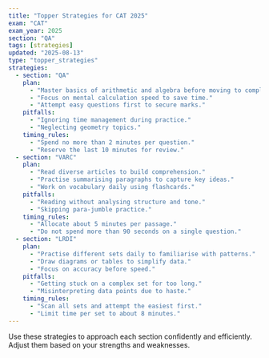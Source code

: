 ```yaml
---
title: "Topper Strategies for CAT 2025"
exam: "CAT"
exam_year: 2025
section: "QA"
tags: [strategies]
updated: "2025-08-13"
type: "topper_strategies"
strategies:
  - section: "QA"
    plan:
      - "Master basics of arithmetic and algebra before moving to complex topics."
      - "Focus on mental calculation speed to save time."
      - "Attempt easy questions first to secure marks."
    pitfalls:
      - "Ignoring time management during practice."
      - "Neglecting geometry topics."
    timing_rules:
      - "Spend no more than 2 minutes per question."
      - "Reserve the last 10 minutes for review."
  - section: "VARC"
    plan:
      - "Read diverse articles to build comprehension."
      - "Practise summarising paragraphs to capture key ideas."
      - "Work on vocabulary daily using flashcards."
    pitfalls:
      - "Reading without analysing structure and tone."
      - "Skipping para‑jumble practice."
    timing_rules:
      - "Allocate about 5 minutes per passage."
      - "Do not spend more than 90 seconds on a single question."
  - section: "LRDI"
    plan:
      - "Practise different sets daily to familiarise with patterns."
      - "Draw diagrams or tables to simplify data."
      - "Focus on accuracy before speed."
    pitfalls:
      - "Getting stuck on a complex set for too long."
      - "Misinterpreting data points due to haste."
    timing_rules:
      - "Scan all sets and attempt the easiest first."
      - "Limit time per set to about 8 minutes."
---
```


Use these strategies to approach each section confidently and efficiently. Adjust them based on your strengths and weaknesses.